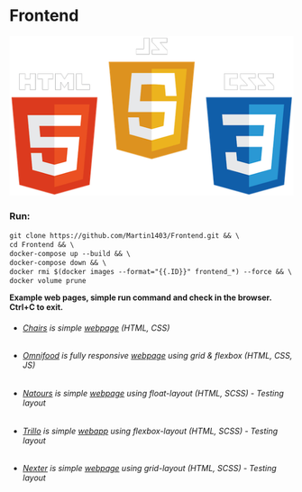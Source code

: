 Frontend 
========
![](logo.png)
### Run:
```
git clone https://github.com/Martin1403/Frontend.git && \
cd Frontend && \
docker-compose up --build && \
docker-compose down && \
docker rmi $(docker images --format="{{.ID}}" frontend_*) --force && \
docker volume prune
```

**Example web pages, simple run command and check in the browser. Ctrl+C to exit.**
+ ###### [Chairs](https://github.com/Martin1403/Frontend/tree/master/webpages/chairs) is simple [webpage](http://localhost:5000/) (HTML, CSS)
+ ###### [Omnifood](https://github.com/Martin1403/Frontend/tree/master/webpages/omnifood) is fully responsive [webpage](http://localhost:5001/) using grid & flexbox (HTML, CSS, JS)
+ ###### [Natours](https://github.com/Martin1403/Frontend/tree/master/webpages/natours) is simple [webpage](http://localhost:5002/) using float-layout (HTML, SCSS) - Testing layout
+ ###### [Trillo](https://github.com/Martin1403/Frontend/tree/master/webpages/trillo) is simple [webapp](http://localhost:5003/) using flexbox-layout (HTML, SCSS) - Testing layout
+ ###### [Nexter](https://github.com/Martin1403/Frontend/tree/master/webpages/nexter) is simple [webpage](http://localhost:5004/) using grid-layout (HTML, SCSS) - Testing layout
